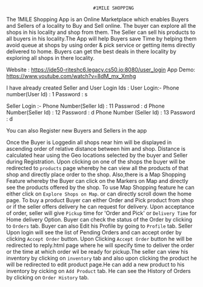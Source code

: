                                     #1MILE SHOPPING

The 1MILE Shopping App is an Online Marketplace which enables Buyers and Sellers of a locality to Buy and Sell online. The
buyer can explore all the shops in his locality and shop from them. The Seller can sell his products to all buyers in his
locality.The App will help Buyers save Time by helping them avoid queue at shops by using order & pick service or getting
items directly delivered to home. Buyers can get the best deals in there locality by exploring all shops in there locality.

Website : https://ide50-riteshc6.legacy.cs50.io:8080/user_login
App Demo: https://www.youtube.com/watch?v=8dM_mx_Xmhg

I have already created Seller and User Login Ids :
User Login:-
Phone number(User Id) : 1
Password : s

Seller Login :-
Phone Number(Seller Id) : 11
Passwrod : d
Phone Number(Seller Id) : 12
Password : d
Phone Number (Seller Id) : 13
Password : d

You can also Register new Buyers and Sellers in the app

Once the Buyer is Loggedin all shops near him will be displayed in ascending order of relative distance between
him and shop. Distance is calculated hear using the Geo locations selected by the buyer and Seller during Registration. Upon
clicking on one of the shops the buyer will be redirected to `products` page whereby he can view all the products of that shop and
directly place order to the shop. Also,there is a Map Shopping Feature whereby the Buyer can click on the Markers on Map
and directly see the products offered by the shop. To use Map Shopping feature he can either click on `Explore Shops on Map`.
or can directly scroll down the home page. To buy a product Buyer can either Order and Pick product from shop or if the
seller offers delivery he can request for delivery. Upon acceptance of order, seller will give `Pickup` time for
'Order and Pick' or `Delivery Time` for Home delivery Option. Buyer can check the status of the Order by clicking to `Orders`
tab. Buyer can also Edit his Profile by going to `Profile` tab.
Seller Upon login will see the list of Pending Orders and can accept order by clicking `Accept Order` button. Upon Clicking
`Accept Order` button he will be redirected to reply.html page where he will specify time to deliver the order or the time
at which order wil be ready for pickup.The seller can view his inventory by clicking on `inventory` tab and also upon clicking
the product he will be redirected to edit product page.He can add a new product to his inventory by cicking on `Add Product`
tab. He can see the History of Orders by clicking on `Order History` tab.

